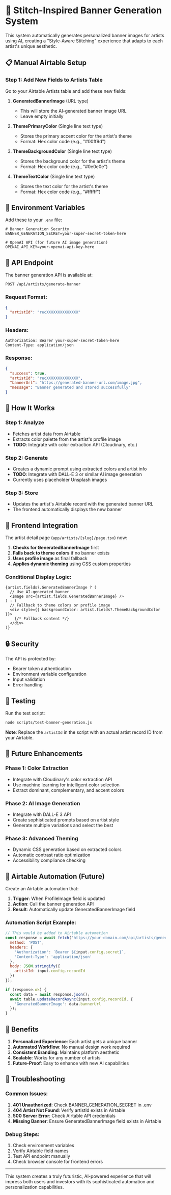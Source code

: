 # 🎨 Stitch-Inspired Banner Generation System

This system automatically generates personalized banner images for artists using AI, creating a "Style-Aware Stitching" experience that adapts to each artist's unique aesthetic.

## 📋 Manual Airtable Setup

### Step 1: Add New Fields to Artists Table

Go to your Airtable Artists table and add these new fields:

1. **GeneratedBannerImage** (URL type)
   - This will store the AI-generated banner image URL
   - Leave empty initially

2. **ThemePrimaryColor** (Single line text type)
   - Stores the primary accent color for the artist's theme
   - Format: Hex color code (e.g., "#00ff9d")

3. **ThemeBackgroundColor** (Single line text type)
   - Stores the background color for the artist's theme
   - Format: Hex color code (e.g., "#0e0e0e")

4. **ThemeTextColor** (Single line text type)
   - Stores the text color for the artist's theme
   - Format: Hex color code (e.g., "#ffffff")

## 🔧 Environment Variables

Add these to your `.env` file:

```env
# Banner Generation Security
BANNER_GENERATION_SECRET=your-super-secret-token-here

# OpenAI API (for future AI image generation)
OPENAI_API_KEY=your-openai-api-key-here
```

## 🚀 API Endpoint

The banner generation API is available at:
```
POST /api/artists/generate-banner
```

### Request Format:
```json
{
  "artistId": "recXXXXXXXXXXXXXX"
}
```

### Headers:
```
Authorization: Bearer your-super-secret-token-here
Content-Type: application/json
```

### Response:
```json
{
  "success": true,
  "artistId": "recXXXXXXXXXXXXXX",
  "bannerUrl": "https://generated-banner-url.com/image.jpg",
  "message": "Banner generated and stored successfully"
}
```

## 🎯 How It Works

### Step 1: Analyze
- Fetches artist data from Airtable
- Extracts color palette from the artist's profile image
- **TODO**: Integrate with color extraction API (Cloudinary, etc.)

### Step 2: Generate
- Creates a dynamic prompt using extracted colors and artist info
- **TODO**: Integrate with DALL-E 3 or similar AI image generation
- Currently uses placeholder Unsplash images

### Step 3: Store
- Updates the artist's Airtable record with the generated banner URL
- The frontend automatically displays the new banner

## 🎨 Frontend Integration

The artist detail page (`app/artists/[slug]/page.tsx`) now:

1. **Checks for GeneratedBannerImage** first
2. **Falls back to theme colors** if no banner exists
3. **Uses profile image** as final fallback
4. **Applies dynamic theming** using CSS custom properties

### Conditional Display Logic:
```tsx
{artist.fields?.GeneratedBannerImage ? (
  // Use AI-generated banner
  <Image src={artist.fields.GeneratedBannerImage} />
) : (
  // Fallback to theme colors or profile image
  <div style={{ backgroundColor: artist.fields?.ThemeBackgroundColor }}>
    {/* Fallback content */}
  </div>
)}
```

## 🔒 Security

The API is protected by:
- Bearer token authentication
- Environment variable configuration
- Input validation
- Error handling

## 🧪 Testing

Run the test script:
```bash
node scripts/test-banner-generation.js
```

**Note**: Replace the `artistId` in the script with an actual artist record ID from your Airtable.

## 🔮 Future Enhancements

### Phase 1: Color Extraction
- Integrate with Cloudinary's color extraction API
- Use machine learning for intelligent color selection
- Extract dominant, complementary, and accent colors

### Phase 2: AI Image Generation
- Integrate with DALL-E 3 API
- Create sophisticated prompts based on artist style
- Generate multiple variations and select the best

### Phase 3: Advanced Theming
- Dynamic CSS generation based on extracted colors
- Automatic contrast ratio optimization
- Accessibility compliance checking

## 📱 Airtable Automation (Future)

Create an Airtable automation that:
1. **Trigger**: When ProfileImage field is updated
2. **Action**: Call the banner generation API
3. **Result**: Automatically update GeneratedBannerImage field

### Automation Script Example:
```javascript
// This would be added to Airtable automation
const response = await fetch('https://your-domain.com/api/artists/generate-banner', {
  method: 'POST',
  headers: {
    'Authorization': `Bearer ${input.config.secret}`,
    'Content-Type': 'application/json'
  },
  body: JSON.stringify({
    artistId: input.config.recordId
  })
});

if (response.ok) {
  const data = await response.json();
  await table.updateRecordAsync(input.config.recordId, {
    'GeneratedBannerImage': data.bannerUrl
  });
}
```

## 🎯 Benefits

1. **Personalized Experience**: Each artist gets a unique banner
2. **Automated Workflow**: No manual design work required
3. **Consistent Branding**: Maintains platform aesthetic
4. **Scalable**: Works for any number of artists
5. **Future-Proof**: Easy to enhance with new AI capabilities

## 🚨 Troubleshooting

### Common Issues:

1. **401 Unauthorized**: Check BANNER_GENERATION_SECRET in .env
2. **404 Artist Not Found**: Verify artistId exists in Airtable
3. **500 Server Error**: Check Airtable API credentials
4. **Missing Banner**: Ensure GeneratedBannerImage field exists in Airtable

### Debug Steps:
1. Check environment variables
2. Verify Airtable field names
3. Test API endpoint manually
4. Check browser console for frontend errors

---

This system creates a truly futuristic, AI-powered experience that will impress both users and investors with its sophisticated automation and personalization capabilities. 